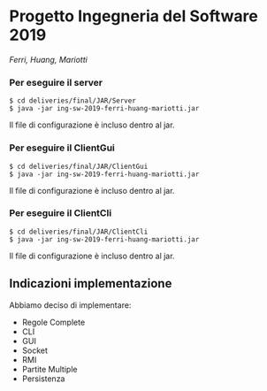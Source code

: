 # Progetto Ingegneria del Software 2019
_Ferri, Huang, Mariotti_ 

### Per eseguire il server
	$ cd deliveries/final/JAR/Server
	$ java -jar ing-sw-2019-ferri-huang-mariotti.jar
	
Il file di configurazione è incluso dentro al jar.

### Per eseguire il ClientGui
	$ cd deliveries/final/JAR/ClientGui
	$ java -jar ing-sw-2019-ferri-huang-mariotti.jar
	
Il file di configurazione è incluso dentro al jar.

### Per eseguire il ClientCli
	$ cd deliveries/final/JAR/ClientCli
	$ java -jar ing-sw-2019-ferri-huang-mariotti.jar
	
Il file di configurazione è incluso dentro al jar.

## Indicazioni implementazione

Abbiamo deciso di implementare:

* Regole Complete 
* CLI
* GUI
* Socket
* RMI
* Partite Multiple
* Persistenza

